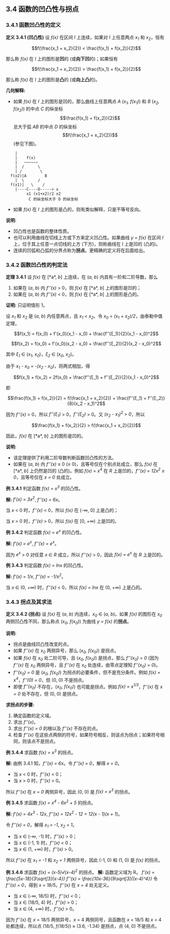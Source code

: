

## 3.4 函数的凹凸性与拐点

### 3.4.1 函数凹凸性的定义

**定义 3.4.1 (凹凸性)**  设 *f(x)* 在区间 *I* 上连续，如果对 *I* 上任意两点 *x<sub>1</sub>* 和 *x<sub>2</sub>*，恒有

$$f(\frac{x_1 + x_2}{2}) < \frac{f(x_1) + f(x_2)}{2}$$

那么称 *f(x)* 在 *I* 上的图形是**凹**的 (或**向下凹**的)；如果恒有

$$f(\frac{x_1 + x_2}{2}) > \frac{f(x_1) + f(x_2)}{2}$$

那么称 *f(x)* 在 *I* 上的图形是**凸**的 (或**向上凸**的)。

**几何解释:**

*   如果 *f(x)* 在 *I* 上的图形是凹的，那么曲线上任意两点 *A* (*x<sub>1</sub>, f(x<sub>1</sub>)*) 和 *B* (*x<sub>2</sub>, f(x<sub>2</sub>)*) 的中点 *C* 的纵坐标 $$\frac{f(x_1) + f(x_2)}{2}$$ 总大于弧 *AB* 的中点 *D* 的纵坐标 $$f(\frac{x_1 + x_2}{2})$$ (参见下图)。

```
    |
    |    f(x)
    |   ~~~~~~
    |  /      \
    | /        \
  f(x2)|A        B
    |  \      /
  f(x1)|   \    /
    |----C----D-----> x
         x1 (x1+x2)/2 x2
          C 的纵坐标大于 D 的纵坐标
```

*   如果 *f(x)* 在 *I* 上的图形是凸的，则有类似解释，只是不等号反向。

**说明:**

*   凹凸性也是函数的整体性质。
*   也可以利用曲线在切线上方或下方来定义凹凸性。如果曲线 *y = f(x)* 在区间 *I* 上，位于其上任意一点切线的上方 (下方)，则称曲线在 *I* 上是凹的 (凸的)。
*   连续的凹弧和凸弧的分界点称为**拐点**。更精确的定义将在后面给出。

### 3.4.2 函数凹凸性的判定法

**定理 3.4.1**  设 *f(x)* 在 \[\*a*, *b*] 上连续，在 (*a*, *b*) 内具有一阶和二阶导数，那么

1. 如果在 (*a*, *b*) 内 *f''(x)* > 0，则 *f(x)* 在 \[\*a*, *b*] 上的图形是凹的；
2. 如果在 (*a*, *b*) 内 *f''(x)* < 0，则 *f(x)* 在 \[\*a*, *b*] 上的图形是凸的。

**证明:** 只证明情形 1。

设 *x<sub>1</sub>* 和 *x<sub>2</sub>* 是 (*a*, *b*) 内任意两点，且 *x<sub>1</sub>* < *x<sub>2</sub>*。令 *x<sub>0</sub> = (x<sub>1</sub> + x<sub>2</sub>)/2*，由泰勒中值定理，

$$f(x_1) = f(x_0) + f'(x_0)(x_1 - x_0) + \frac{f''(ξ_1)}{2}(x_1 - x_0)^2$$

$$f(x_2) = f(x_0) + f'(x_0)(x_2 - x_0) + \frac{f''(ξ_2)}{2}(x_2 - x_0)^2$$

其中 *ξ<sub>1</sub>* ∈ (*x<sub>1</sub>*, *x<sub>0</sub>*)，*ξ<sub>2</sub>* ∈ (*x<sub>0</sub>*, *x<sub>2</sub>*)。

由于 *x<sub>1</sub> - x<sub>0</sub> = -(x<sub>2</sub> - x<sub>0</sub>)*，将两式相加，得

$$f(x_1) + f(x_2) = 2f(x_0) + \frac{f''(ξ_1) + f''(ξ_2)}{2}(x_1 - x_0)^2$$

即

$$\frac{f(x_1) + f(x_2)}{2} = f(\frac{x_1 + x_2}{2}) + \frac{f''(ξ_1) + f''(ξ_2)}{8}(x_2 - x_1)^2$$

因为 *f''(x)* > 0，所以 *f''(ξ<sub>1</sub>)* > 0，*f''(ξ<sub>2</sub>)* > 0。又 *(x<sub>2</sub> - x<sub>1</sub>)<sup>2</sup> > 0*，所以

$$\frac{f(x_1) + f(x_2)}{2} > f(\frac{x_1 + x_2}{2})$$

因此，*f(x)* 在 \[\*a*, *b*] 上的图形是凹的。

**说明:**

*   该定理提供了利用二阶导数判断函数凹凸性的方法。
*   如果在 (*a*, *b*) 内 *f''(x)* ≥ 0 (≤ 0)，且等号仅在个别点处成立，那么 *f(x)* 在 \[\*a*, *b*] 上仍然是凹的 (凸的)。例如 *f(x) = x<sup>4</sup>* 在 *R* 上是凹的，*f''(x) = 12x<sup>2</sup> ≥ 0*，且等号仅在 *x = 0* 处成立。

**例 3.4.1**  判定函数 *f(x) = x<sup>3</sup>* 的凹凸性。

**解:** *f'(x) = 3x<sup>2</sup>*, *f''(x) = 6x*。

当 *x* < 0 时，*f''(x)* < 0，所以 *f(x)* 在 (-∞, 0] 上是凸的；

当 *x* > 0 时，*f''(x)* > 0，所以 *f(x)* 在 \[0, +∞) 上是凹的。

**例 3.4.2**  判定函数 *f(x) = e<sup>x</sup>* 的凹凸性。

**解:** *f'(x) = e<sup>x</sup>*, *f''(x) = e<sup>x</sup>*。

因为 *e<sup>x</sup>* > 0 对任意 *x* ∈ *R* 成立，所以 *f''(x)* > 0，因此 *f(x) = e<sup>x</sup>* 在 *R* 上是凹的。

**例 3.4.3** 判定函数 *f(x) = lnx* 的凹凸性。

**解:** *f'(x) = 1/x*, *f''(x) = -1/x<sup>2</sup>*。

当 *x* ∈ (0, +∞) 时，*f''(x)* < 0，所以 *f(x) = lnx* 在 (0, +∞) 上是凸的。

### 3.4.3 拐点及其求法

**定义 3.4.2 (拐点)**  设 *f(x)* 在 (*a*, *b*) 内连续，*x<sub>0</sub>* ∈ (*a*, *b*)。如果 *f(x)* 的图形在 *x<sub>0</sub>* 两侧凹凸性不同，那么称点 (*x<sub>0</sub>, f(x<sub>0</sub>)*) 为曲线 *y = f(x)* 的**拐点**。

**说明:**

*   拐点是曲线凹凸性改变的点。
*   如果 *f''(x)* 在 *x<sub>0</sub>* 两侧异号，那么 (*x<sub>0</sub>, f(x<sub>0</sub>)*) 是拐点。
*   如果 *f(x)* 在 *x<sub>0</sub>* 处二阶可导，且 (*x<sub>0</sub>, f(x<sub>0</sub>)*) 是拐点，那么 *f''(x<sub>0</sub>) = 0* (因为 *f''(x)* 在 *x<sub>0</sub>* 两侧异号，且 *f''(x)* 在 *x<sub>0</sub>* 处连续，由零点定理知 *f''(x<sub>0</sub>) = 0*)。
*   *f''(x<sub>0</sub>) = 0* 是 (*x<sub>0</sub>, f(x<sub>0</sub>)*) 为拐点的必要条件，但不是充分条件。例如 *f(x) = x<sup>4</sup>*，*f''(0) = 0*，但 (0, 0) 不是拐点。
*   即使 *f''(x<sub>0</sub>)* 不存在，(*x<sub>0</sub>, f(x<sub>0</sub>)*) 也可能是拐点。例如 *f(x) = x<sup>1/3</sup>*，*f''(x)* 在 *x = 0* 处不存在，但 (0, 0) 是拐点。

**求拐点的步骤:**

1. 确定函数的定义域。
2. 求出 *f''(x)*。
3. 求出 *f''(x) = 0* 的根以及 *f''(x)* 不存在的点。
4. 检查 *f''(x)* 在这些点两侧的符号，如果符号相反，则该点为拐点；如果符号相同，则该点不是拐点。

**例 3.4.4**  求函数 *f(x) = x<sup>3</sup>* 的拐点。

**解:**  由例 3.4.1 知，*f''(x) = 6x*。令 *f''(x) = 0*，解得 *x = 0*。

*   当 *x* < 0 时，*f''(x)* < 0；
*   当 *x* > 0 时，*f''(x)* > 0。

所以 *f''(x)* 在 *x = 0* 两侧异号，因此 (0, 0) 是 *f(x) = x<sup>3</sup>* 的拐点。

**例 3.4.5** 求函数 *f(x) = x<sup>4</sup> - 6x<sup>2</sup> + 5* 的拐点。

**解:** *f'(x) = 4x<sup>3</sup> - 12x*, *f''(x) = 12x<sup>2</sup> - 12 = 12(x - 1)(x + 1)*。

令 *f''(x) = 0*，解得 *x<sub>1</sub> = -1*, *x<sub>2</sub> = 1*。

*   当 *x* ∈ (-∞, -1) 时，*f''(x)* > 0；
*   当 *x* ∈ (-1, 1) 时，*f''(x)* < 0；
*   当 *x* ∈ (1, +∞) 时，*f''(x)* > 0。

所以 *f''(x)* 在 *x<sub>1</sub> = -1* 和 *x<sub>2</sub> = 1* 两侧异号，因此 (-1, 0) 和 (1, 0) 是 *f(x)* 的拐点。

**例 3.4.6** 求函数 *f(x) = (x-5)√(x-4)<sup>2</sup>* 的拐点。
**解:** 函数定义域为 R。
*f'(x) = \frac{5x-18}{3\sqrt[3]{x-4}}*
*f''(x) = \frac{10x-36}{9\sqrt[3]{(x-4)^4}}*
令 *f''(x) = 0*，得到 *x = 18/5*。*f''(x)* 在 *x = 4* 处无定义。

*   当 *x* ∈ (-∞, 18/5) 时，*f''(x)* < 0；
*   当 *x* ∈ (18/5, 4) 时，*f''(x)* > 0；
*   当 *x* ∈ (4, +∞) 时，*f''(x)* > 0。

因为 *f''(x)* 在 *x* = 18/5 两侧异号，*x* = 4 两侧同号，且函数在 *x* = 18/5 和 *x* = 4 处都连续，所以点 (18/5, *f(18/5)*) ≈ (3.6, -1.34) 是拐点，点 (4, 0) 不是拐点。
